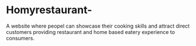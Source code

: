 # Homyrestaurant-
A website where peopel can showcase their cooking skills and attract direct customers providing restaurant and home based eatery experience to consumers. 
